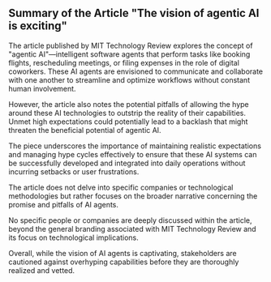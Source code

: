 ## Summary of the Article "The vision of agentic AI is exciting"

The article published by MIT Technology Review explores the concept of "agentic AI"—intelligent software agents that perform tasks like booking flights, rescheduling meetings, or filing expenses in the role of digital coworkers. These AI agents are envisioned to communicate and collaborate with one another to streamline and optimize workflows without constant human involvement.

However, the article also notes the potential pitfalls of allowing the hype around these AI technologies to outstrip the reality of their capabilities. Unmet high expectations could potentially lead to a backlash that might threaten the beneficial potential of agentic AI.

The piece underscores the importance of maintaining realistic expectations and managing hype cycles effectively to ensure that these AI systems can be successfully developed and integrated into daily operations without incurring setbacks or user frustrations.

The article does not delve into specific companies or technological methodologies but rather focuses on the broader narrative concerning the promise and pitfalls of AI agents.

No specific people or companies are deeply discussed within the article, beyond the general branding associated with MIT Technology Review and its focus on technological implications.

Overall, while the vision of AI agents is captivating, stakeholders are cautioned against overhyping capabilities before they are thoroughly realized and vetted.